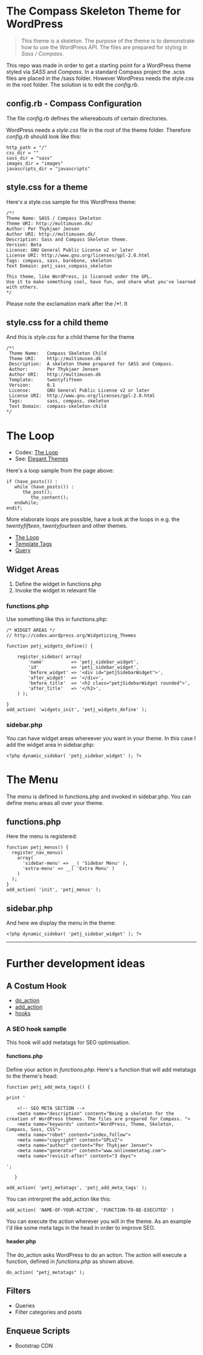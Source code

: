 # The Compass Skeleton Theme for WordPress

> This theme is a skeleton. The purpose of the theme is to demonstrate how to use the WordPress API. 
> The files are prepared for styling in *Sass / Compass*. 

This repo was made in order to get a starting point for a WordPress theme styled via *SASS* and *Compass*. 
In a standard Compass project the .scss files are placed in the /sass folder. 
However WordPress needs the style.css in the root folder. The solution is to edit the *config.rb*.


## config.rb - Compass Configuration

The file *config.rb* defines the whereabouts of certain directories. 

WordPress needs a *style.css* file in the root of the theme folder.
Therefore *config.rb* should look like this:

~~~~
http_path = "/"
css_dir = ""
sass_dir = "sass"
images_dir = "images"
javascripts_dir = "javascripts"
~~~~


## style.css for a theme

Here's a style.css sample for this WordPress theme:

~~~~
/*!
Theme Name: SASS / Compass Skeleton
Theme URI: http://multimusen.dk/
Author: Per Thykjaer Jensen
Author URI: http://multimusen.dk/
Description: Sass and Compass Skeleton theme.
Version: Beta
License: GNU General Public License v2 or later
License URI: http://www.gnu.org/licenses/gpl-2.0.html
Tags: compass, sass, barebone, skeleton
Text Domain: petj_sass_compass_skeleton

This theme, like WordPress, is licensed under the GPL.
Use it to make something cool, have fun, and share what you've learned with others.
*/
~~~~

Please note the exclamation mark after the /*!. It 

## style.css for a child theme

And this is *style.css* for a child theme for the theme

~~~~
/*!
 Theme Name:   Compass Skeleton Child
 Theme URI:    http://multimusen.dk
 Description:  A skeleton theme prepared for SASS and Compass.
 Author:       Per Thykjaer Jensen
 Author URI:   http://multimusen.dk
 Template:     twentyfifteen
 Version:      0.1
 License:      GNU General Public License v2 or later
 License URI:  http://www.gnu.org/licenses/gpl-2.0.html
 Tags:         sass, compass, skeleton
 Text Domain:  compass-skeleton-child
*/
~~~~

# The Loop

* Codex: [The Loop](https://codex.wordpress.org/The_Loop)
* See: [Elegant Themes](http://www.elegantthemes.com/blog/tips-tricks/the-wordpress-loop-explained-for-beginners)

Here's a loop sample from the page above:

~~~~
if (have_posts()) :
   while (have_posts()) :
      the_post();
         the_content();
   endwhile;
endif;
~~~~

More elaborate loops are possible, have a look at the loops in e.g. the *twentyfifteen*, *twentyfourteen* and other themes.

* [The Loop](https://codex.wordpress.org/The_Loop)
* [Template Tags](https://codex.wordpress.org/Template_Tags)
* [Query](https://codex.wordpress.org/Template_Tags/query_posts)


## Widget Areas

1. Define the widget in functions.php
2. Invoke the widget in relevant file

### functions.php

Use something like this in functions.php:

~~~~
/* WIDGET AREAS */
// http://codex.wordpress.org/Widgetizing_Themes

function petj_widgets_define() {

	register_sidebar( array(
		'name'          => 'petj_sidebar_widget',
		'id'            => 'petj_sidebar_widget',
		'before_widget' => '<div id="petjSidebarWidget">',
		'after_widget'  => '</div>',
		'before_title'  => '<h2 class="petjSidebarWidget rounded">',
		'after_title'   => '</h2>',
	) );

}
add_action( 'widgets_init', 'petj_widgets_define' );
~~~~

### sidebar.php

You can have widget areas whereever you want in your theme. In this case I add the widget area in sidebar.php:

~~~~
<?php dynamic_sidebar( 'petj_sidebar_widget' ); ?>
~~~~

# The Menu

The menu is defined in functions.php and invoked in sidebar.php. You can define menu areas all over your theme. 

## functions.php

Here the menu is registered:

~~~~
function petj_menus() {
  register_nav_menus(
    array(
      'sidebar-menu' => __( 'Sidebar Menu' ),
      'extra-menu' => __( 'Extra Menu' )
    )
  );
}
add_action( 'init', 'petj_menus' );
~~~~

## sidebar.php

And here we display the menu in the theme:

~~~~
<?php dynamic_sidebar( 'petj_sidebar_widget' ); ?>
~~~~
----

# Further development ideas

## A Costum Hook

* [do_action](https://codex.wordpress.org/Function_Reference/do_action)
* [add_action](https://codex.wordpress.org/Function_Reference/add_action)
* [hooks](http://codex.wordpress.org/Plugin_API/Hooks)

### A SEO hook samplle

This hook will add metatags for SEO optimisation.

#### functions.php

Define your action in *functions.php*. Here's a function that will add metatags to the theme's head:

~~~~
function petj_add_meta_tags() {

print '

	<!-- SEO META SECTION -->
	<meta name="description" content="Being a skeleton for the creation of WordPress themes. The files are prepared for Compass. ">
	<meta name="keywords" content="WordPress, Theme, Skeleton, Compass, Sass, CSS">
	<meta name="robot" content="index,follow">
	<meta name="copyright" content="GPLv2">
	<meta name="author" content="Per Thykjaer Jensen">
	<meta name="generator" content="www.onlinemetatag.com">
	<meta name="revisit-after" content="3 days">

';

   }
   
add_action( 'petj_metatags', 'petj_add_meta_tags' );
~~~~

You can intrerpret the add_action like this:

~~~~
add_action( 'NAME-OF-YOUR-ACTION', 'FUNCTION-TO-BE-EXECUTED' )
~~~~

You can execute the action wherever you will in the theme. 
As an example I'd like some meta tags in the head in order to improve SEO.

#### header.php

The do_action asks WordPress to do an action. The action will execute a function, defined in *functions.php* as shown above.

~~~~
do_action( "petj_metatags" );
~~~~


## Filters

* Queries
* Filter categories and posts

## Enqueue Scripts

* Bootstrap CDN
